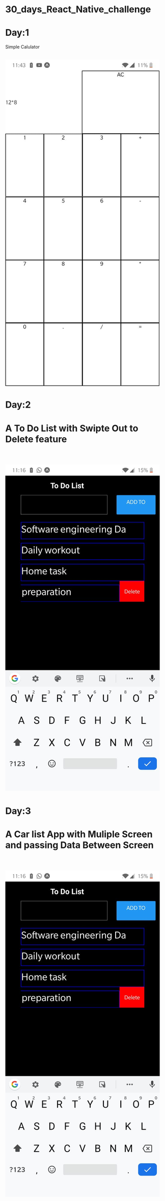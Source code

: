 # 30_days_React_Native_challenge

<h1>Day:1</h1>
<p>Simple Calulator</p>
<br>
<img src='/Day_1_Simple_Calulator/Design.jpeg' />


<h1>Day:2<h1>
  <p>A To Do List with Swipte Out to Delete feature</p>
<br>
<img src='/Day_2_To-Do_List/Design.jpeg' />
  
<h1>Day:3<h1>
  <p>A Car list App with Muliple Screen and passing Data Between Screen</p>
<br>
<img src='/Day_2_To-Do_List/Design.jpeg' />

